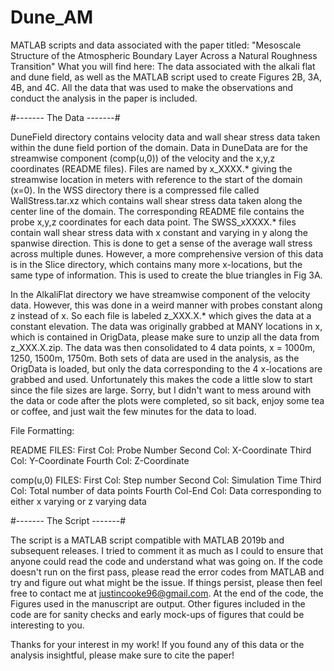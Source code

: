 # Dune_AM
MATLAB scripts and data associated with the paper titled: "Mesoscale Structure of the Atmospheric Boundary Layer Across a Natural Roughness Transition"
What you will find here: The data associated with the alkali flat and dune field, as well as the MATLAB script used to create Figures 2B, 3A, 4B, and 4C. All the data that was used to make the observations and conduct the analysis in the paper is included. 

#------- The Data -------#

DuneField directory contains velocity data and wall shear stress data taken within the dune field portion of the domain. Data in DuneData are for the streamwise component (comp(u,0)) of the velocity and the x,y,z coordinates (README files). Files are named by x_XXXX.* giving the streamwise location in meters with reference to the start of the domain (x=0).
In the WSS directory there is a compressed file called WallStress.tar.xz which contains wall shear stress data taken along the center line of the domain. The corresponding README file contains the probe x,y,z coordinates for each data point. The SWSS_xXXXX.* files contain wall shear stress data with x constant and varying in y along the spanwise direction. This is done to get a sense of the average wall stress across multiple dunes. However, a more comprehensive version of this data is in the Slice directory, which contains many more x-locations, but the same type of information. This is used to create the blue triangles in Fig 3A.

In the AlkaliFlat directory we have streamwise component of the velocity data. However, this was done in a weird manner with probes constant along z instead of x. So each file is labeled z_XXX.X.* which gives the data at a constant elevation. The data was originally grabbed at MANY locations in x, which is contained in OrigData, please make sure to unzip all the data from z_XXX.X.zip. The data was then consolidated to 4 data points, x = 1000m, 1250, 1500m, 1750m. Both sets of data are used in the analysis, as the OrigData is loaded, but only the data corresponding to the 4 x-locations are grabbed and used. Unfortunately this makes the code a little slow to start since the file sizes are large. Sorry, but I didn't want to mess around with the data or code after the plots were completed, so sit back, enjoy some tea or coffee, and just wait the few minutes for the data to load.

File Formatting:

README FILES: 
First Col: Probe Number 
Second Col: X-Coordinate
Third Col: Y-Coordinate 
Fourth Col: Z-Coordinate

comp(u,0) FILES:
First Col: Step number
Second Col: Simulation Time
Third Col: Total number of data points
Fourth Col-End Col: Data corresponding to either x varying or z varying data


#------- The Script -------#

The script is a MATLAB script compatible with MATLAB 2019b and subsequent releases. I tried to comment it as much as I could to ensure that anyone could read the code and understand what was going on. If the code doesn't run on the first pass, please read the error codes from MATLAB and try and figure out what might be the issue. If things persist, please then feel free to contact me at justincooke96@gmail.com. At the end of the code, the Figures used in the manuscript are output. Other figures included in the code are for sanity checks and early mock-ups of figures that could be interesting to you. 

Thanks for your interest in my work! If you found any of this data or the analysis insightful, please make sure to cite the paper! 
